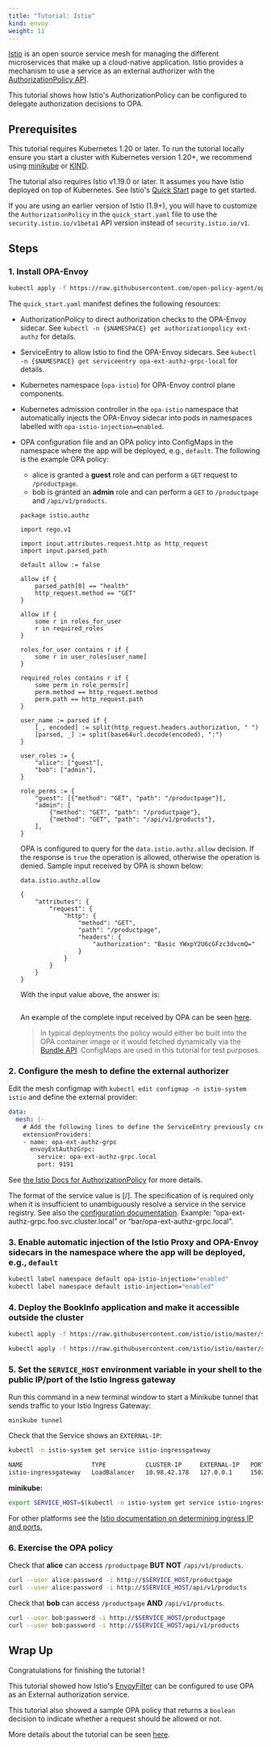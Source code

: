 ```yaml
---
title: "Tutorial: Istio"
kind: envoy
weight: 11
---
```


[Istio](https://istio.io/latest/) is an open source service mesh for managing the different microservices that make
up a cloud-native application. Istio provides a mechanism to use a service as an external authorizer with the 
[AuthorizationPolicy API](https://istio.io/latest/docs/tasks/security/authorization/authz-custom/).

This tutorial shows how Istio's AuthorizationPolicy can be configured to delegate authorization decisions to OPA.

## Prerequisites

This tutorial requires Kubernetes 1.20 or later. To run the tutorial locally ensure you start a cluster with Kubernetes
version 1.20+, we recommend using [minikube](https://kubernetes.io/docs/getting-started-guides/minikube) or
[KIND](https://kind.sigs.k8s.io/).

The tutorial also requires Istio v1.19.0 or later. It assumes you have Istio deployed on top of Kubernetes.
See Istio's [Quick Start](https://istio.io/docs/setup/kubernetes/install/kubernetes/) page to get started.

If you are using an earlier version of Istio (1.9+), you will have to customize the `AuthorizationPolicy` in the
`quick_start.yaml` file to use the `security.istio.io/v1beta1` API version instead of `security.istio.io/v1`.

## Steps

### 1. Install OPA-Envoy

```bash
kubectl apply -f https://raw.githubusercontent.com/open-policy-agent/opa-envoy-plugin/main/examples/istio/quick_start.yaml
```

The `quick_start.yaml` manifest defines the following resources:

* AuthorizationPolicy to direct authorization checks to the OPA-Envoy sidecar. See `kubectl -n {$NAMESPACE} get authorizationpolicy ext-authz` for details.

* ServiceEntry to allow Istio to find the OPA-Envoy sidecars. See `kubectl -n {$NAMESPACE} get serviceentry opa-ext-authz-grpc-local` for details.

* Kubernetes namespace (`opa-istio`) for OPA-Envoy control plane components.

* Kubernetes admission controller in the `opa-istio` namespace that automatically injects the OPA-Envoy sidecar into pods in namespaces labelled with `opa-istio-injection=enabled`.

* OPA configuration file and an OPA policy into ConfigMaps in the namespace where the app will be deployed, e.g., `default`.
  The following is the example OPA policy:

    * alice is granted a **guest** role and can perform a `GET` request to `/productpage`.
    * bob is granted an **admin** role and can perform a `GET` to `/productpage` and `/api/v1/products`.

    ```live:example:module:openable
    package istio.authz
    
    import rego.v1
    
    import input.attributes.request.http as http_request
    import input.parsed_path
    
    default allow := false
    
    allow if {
    	parsed_path[0] == "health"
    	http_request.method == "GET"
    }
    
    allow if {
    	some r in roles_for_user
    	r in required_roles
    }
    
    roles_for_user contains r if {
    	some r in user_roles[user_name]
    }
    
    required_roles contains r if {
    	some perm in role_perms[r]
    	perm.method == http_request.method
    	perm.path == http_request.path
    }
    
    user_name := parsed if {
    	[_, encoded] := split(http_request.headers.authorization, " ")
    	[parsed, _] := split(base64url.decode(encoded), ":")
    }
    
    user_roles := {
    	"alice": ["guest"],
    	"bob": ["admin"],
    }
    
    role_perms := {
    	"guest": [{"method": "GET", "path": "/productpage"}],
    	"admin": [
    		{"method": "GET", "path": "/productpage"},
    		{"method": "GET", "path": "/api/v1/products"},
    	],
    }
    ```

    OPA is configured to query for the `data.istio.authz.allow`
    decision. If the response is `true` the operation is allowed, otherwise the
    operation is denied. Sample input received by OPA is shown below:

    ```live:example:query:hidden
    data.istio.authz.allow
    ```

    ```live:example:input
    {
        "attributes": {
            "request": {
                "http": {
                    "method": "GET",
                    "path": "/productpage",
                    "headers": {
                        "authorization": "Basic YWxpY2U6cGFzc3dvcmQ="
                    }
                }
            }
        }
    }
    ```

    With the input value above, the answer is:

    ```live:example:output
    ```

    An example of the complete input received by OPA can be seen [here](https://github.com/open-policy-agent/opa-envoy-plugin/tree/main/examples/istio#example-input).

    > In typical deployments the policy would either be built into the OPA container
    > image or it would fetched dynamically via the [Bundle
    > API](https://www.openpolicyagent.org/docs/latest/bundles/). ConfigMaps are
    > used in this tutorial for test purposes.

### 2. Configure the mesh to define the external authorizer

Edit the mesh configmap with `kubectl edit configmap -n istio-system istio` and define the external provider:

```yaml
data:
  mesh: |-
    # Add the following lines to define the ServiceEntry previously created as an external authorizer:
    extensionProviders:
    - name: opa-ext-authz-grpc
      envoyExtAuthzGrpc:
        service: opa-ext-authz-grpc.local
        port: 9191
```

See [the Istio Docs for AuthorizationPolicy](https://istio.io/latest/docs/tasks/security/authorization/authz-custom/#define-the-external-authorizer) for 
more details.

The format of the service value is [<Namespace>/]<Hostname>. The specification of <Namespace> is required only when it is insufficient to unambiguously resolve a service in the service registry. See also the [configuration documentation](https://istio.io/latest/docs/reference/config/istio.mesh.v1alpha1/#MeshConfig-ExtensionProvider-EnvoyExternalAuthorizationGrpcProvider). Example: “opa-ext-authz-grpc.foo.svc.cluster.local” or “bar/opa-ext-authz-grpc.local”.

### 3. Enable automatic injection of the Istio Proxy and OPA-Envoy sidecars in the namespace where the app will be deployed, e.g., `default`

```bash
kubectl label namespace default opa-istio-injection="enabled"
kubectl label namespace default istio-injection="enabled"
```

### 4. Deploy the BookInfo application and make it accessible outside the cluster

```bash
kubectl apply -f https://raw.githubusercontent.com/istio/istio/master/samples/bookinfo/platform/kube/bookinfo.yaml
```

```bash
kubectl apply -f https://raw.githubusercontent.com/istio/istio/master/samples/bookinfo/networking/bookinfo-gateway.yaml
```

### 5. Set the `SERVICE_HOST` environment variable in your shell to the public IP/port of the Istio Ingress gateway

Run this command in a new terminal window to start a Minikube tunnel that sends traffic to your Istio Ingress Gateway:

```
minikube tunnel
```

Check that the Service shows an `EXTERNAL-IP`:

```bash
kubectl -n istio-system get service istio-ingressgateway

NAME                   TYPE           CLUSTER-IP     EXTERNAL-IP   PORT(S)                                                                      AGE
istio-ingressgateway   LoadBalancer   10.98.42.178   127.0.0.1     15021:32290/TCP,80:30283/TCP,443:32497/TCP,31400:30216/TCP,15443:30690/TCP   5s
```

**minikube:**

```bash
export SERVICE_HOST=$(kubectl -n istio-system get service istio-ingressgateway -o jsonpath='{.status.loadBalancer.ingress[0].ip}')
```

For other platforms see the [Istio documentation on determining ingress IP and ports.](https://istio.io/docs/tasks/traffic-management/ingress/#determining-the-ingress-ip-and-ports)


### 6. Exercise the OPA policy

Check that **alice** can access `/productpage` **BUT NOT** `/api/v1/products`.

```bash
curl --user alice:password -i http://$SERVICE_HOST/productpage
curl --user alice:password -i http://$SERVICE_HOST/api/v1/products
```

Check that **bob** can access `/productpage` **AND** `/api/v1/products`.

```bash
curl --user bob:password -i http://$SERVICE_HOST/productpage
curl --user bob:password -i http://$SERVICE_HOST/api/v1/products
```

## Wrap Up

Congratulations for finishing the tutorial !

This tutorial showed how Istio's [EnvoyFilter](https://istio.io/latest/docs/reference/config/networking/envoy-filter/)
can be configured to use OPA as an External authorization service.

This tutorial also showed a sample OPA policy that returns a `boolean` decision
to indicate whether a request should be allowed or not.

More details about the tutorial can be seen
[here](https://github.com/open-policy-agent/opa-envoy-plugin/tree/main/examples/istio).
